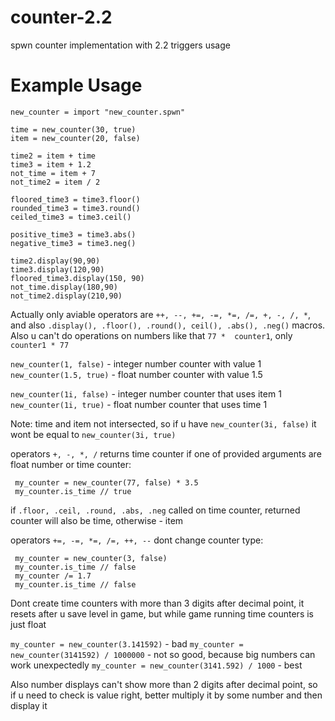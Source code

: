 # counter-2.2
spwn counter implementation with 2.2 triggers usage


# Example Usage
```spwn
new_counter = import "new_counter.spwn"

time = new_counter(30, true)
item = new_counter(20, false)

time2 = item + time
time3 = item + 1.2
not_time = item + 7
not_time2 = item / 2

floored_time3 = time3.floor()
rounded_time3 = time3.round()
ceiled_time3 = time3.ceil()

positive_time3 = time3.abs()
negative_time3 = time3.neg()

time2.display(90,90)
time3.display(120,90)
floored_time3.display(150, 90)
not_time.display(180,90)
not_time2.display(210,90)
```


Actually only aviable operators are `++, --, +=, -=, *=, /=, +, -, /, *`, and also `.display(), .floor(), .round(), ceil(), .abs(), .neg()` macros. Also u can't do operations on numbers like that `77 *  counter1`, only `counter1 * 77`

`new_counter(1, false)` - integer number counter with value 1
`new_counter(1.5, true)` - float number counter with value 1.5

`new_counter(1i, false)` - integer number counter that uses item 1
`new_counter(1i, true)` - float number counter that uses time 1

Note: time and item not intersected, so if u have `new_counter(3i, false)` it wont be equal to `new_counter(3i, true)`

operators `+, -, *, /` returns time counter if one of provided arguments are float number or time counter:
```spwn
 my_counter = new_counter(77, false) * 3.5
 my_counter.is_time // true
```

if `.floor, .ceil, .round, .abs, .neg` called on time counter, returned counter will also be time, otherwise - item

operators `+=, -=, *=, /=, ++, --` dont change counter type:
```spwn
 my_counter = new_counter(3, false)
 my_counter.is_time // false
 my_counter /= 1.7
 my_counter.is_time // false
```

Dont create time counters with more than 3 digits after decimal point, it resets after u save level in game, but while game running time counters is just float

`my_counter = new_counter(3.141592)` - bad
`my_counter = new_counter(3141592) / 1000000` - not so good, because big numbers can work unexpectedly 
`my_counter = new_counter(3141.592) / 1000` - best

Also number displays can't show more than 2 digits after decimal point, so if u need to check is value right, better multiply it by some number and then display it
